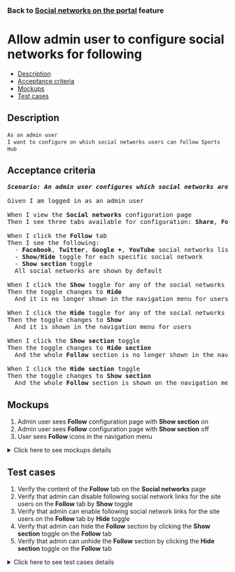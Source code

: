 ### Back to [Social networks on the portal](../../) feature

# Allow admin user to configure social networks for following

- [Description](#description)
- [Acceptance criteria](#acceptance-criteria)
- [Mockups](#mockups)
- [Test cases](#test-cases)

## Description

    As an admin user
    I want to configure on which social networks users can follow Sports Hub

## Acceptance criteria

<pre>
<b><i>Scenario: An admin user configures which social networks are to be followed</i></b>

Given I am logged in as an admin user

When I view the <b>Social networks</b> configuration page
Then I see three tabs available for configuration: <b>Share</b>, <b>Follow</b>, <b>Log in/Sign up</b>

When I click the <b>Follow</b> tab
Then I see the following:
  - <b>Facebook</b>, <b>Twitter</b>, <b>Google +</b>, <b>YouTube</b> social networks list that can be used to follow the Sports Hub page on the social networks
  - <b>Show/Hide</b> toggle for each specific social network
  - <b>Show section</b> toggle
  All social networks are shown by default

When I click the <b>Show</b> toggle for any of the social networks from the list
Then the toggle changes to <b>Hide</b>
  And it is no longer shown in the navigation menu for users

When I click the <b>Hide</b> toggle for any of the social networks from the list
Then the toggle changes to <b>Show</b>
  And it is shown in the navigation menu for users

When I click the <b>Show section</b> toggle
Then the toggle changes to <b>Hide section</b>
  And the whole <b>Follow</b> section is no longer shown in the navigation menu for users

When I click the <b>Hide section</b> toggle
Then the toggle changes to <b>Show section</b>
  And the whole <b>Follow</b> section is shown on the navigation menu for users
</pre>

## Mockups

1. Admin user sees <b>Follow</b> configuration page with <b>Show section</b> on
2. Admin user sees <b>Follow</b> configuration page with <b>Show section</b> off
3. User sees <b>Follow</b> icons in the navigation menu

<details>
  <summary>Click here to see mockups details</summary>

**1. Admin user sees Follow configuration page with Show section on:**

![Admin user sees Follow configuration page with Show section on](/sports_hub_portal/web_application_features/social_networks/images/following_configuration_page.png)

**2. Admin user sees Follow configuration page with Show section off:**

![Admin user sees Follow configuration page with Show section off](/sports_hub_portal/web_application_features/social_networks/images/following_configuration_page_section_off.png)

**3. User sees Follow icons in the site header:**

![User sees Follow icons in the navigation menu](/sports_hub_portal/web_application_features/social_networks/images/share_and_follow_on_page.png)

</details>

## Test cases

1. Verify the content of the <b>Follow</b> tab on the <b>Social networks</b> page
2. Verify that admin can disable following social network links for the site users on the <b>Follow</b> tab by <b>Show</b> toggle
3. Verify that admin can enable following social network links for the site users on the <b>Follow</b> tab by <b>Hide</b> toggle
4. Verify that admin can hide the <b>Follow</b> section by clicking the <b>Show section</b> toggle on the <b>Follow</b> tab
5. Verify that admin can unhide the <b>Follow</b> section by clicking the <b>Hide section</b> toggle on the <b>Follow</b> tab

<details>
  <summary>Click here to see test cases details</summary>

### **#1. Verify the content of the Follow tab on the Social networks page**

|Preconditions|Steps|Expected result
--------------|-----|----------
|- Log in with admin account</br>- Go to the <b>Social networks</b> configuration page|1) Examine the content on the <b>Follow</b> tab|1) There is the social network list: <b>Facebook</b>, <b>Twitter</b>, <b>Google +</b>, <b>YouTube</b>. The <b>Show/Hide</b> toggle to activate/deactivate a specific social network and the <b>Show section</b> toggle|

### **#2. Verify that admin can disable following social network links for the site users on the Follow tab by Show toggle**

|Preconditions|Steps|Expected result
--------------|-----|----------
|- Log in with admin account</br>- Go to the <b>Social networks</b> configuration page > <b>Follow</b> tab</br>- All social networks are enabled for following|1) Click the <b>Show</b> toggle for any social network from the list</br>2) Log out of admin account</br>3) Log in with user account</br>4) Check if the disabled social network is not visible to site users|1) The toggle changed to <b>Hide</b></br>4) The disabled social network is not available for following|

### **#3. Verify that admin can enable following social network links for the site users on the Follow tab by Hide toggle**

|Preconditions|Steps|Expected result
--------------|-----|----------
|- Log in with admin account</br>- Go to the <b>Social networks</b> configuration page > <b>Follow</b> tab</br>- Some social networks are disabled for following|1) Click the <b>Hide</b> toggle for any social network from the list</br>2) Log out of admin account</br>3) Log in with user account</br>4) Examine if enabled following social network is visible to site users|1) The toggle changed to <b>Show</b></br>4) The enabled social network is available for following|

### **#4. Verify that admin can hide the Follow section by clicking the Show section toggle on the Follow tab**

|Preconditions|Steps|Expected result
--------------|-----|----------
|- Log in with admin account</br>- Go to the <b>Social networks</b> configuration page > <b>Follow</b> tab</br>- <b>Show section</b> toggle is shown|1) Click the <b>Show section</b> toggle</br>2) Log out of admin account</br>3) Log in with user account</br>4) Examine if the <b>Follow</b> section is present|1) The toggle changed to <b>Hide section</b></br>4) The <b>Follow</b> section is not visible to users|

### **#5. Verify that admin can unhide the Follow section by clicking the Hide section toggle on the Follow tab**

|Preconditions|Steps|Expected result
--------------|-----|----------
|- Log in with admin account</br>- Go to the <b>Social networks</b> configuration page > <b>Follow</b> tab</br>- <b>Hide section</b> is shown|1) Click the <b>Hide section</b> toggle</br>2) Log out of admin account</br>3) Log in with user account</br>4) Check if the <b>Follow</b> section is present|1) The toggle changed to <b>Show section</b></br>4) The <b>Follow</b> section is visible to users|

</details>
